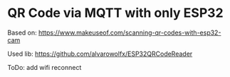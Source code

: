 # QR Code via MQTT with only ESP32

Based on: https://www.makeuseof.com/scanning-qr-codes-with-esp32-cam

Used lib: https://github.com/alvarowolfx/ESP32QRCodeReader

ToDo: add wifi reconnect
